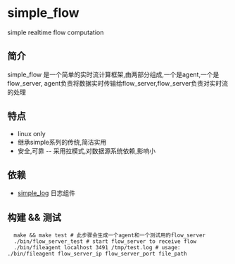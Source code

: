 simple_flow
===========

simple realtime flow computation 

## 简介
simple_flow 是一个简单的实时流计算框架,由两部分组成,一个是agent,一个是flow_server, agent负责将数据实时传输给flow_server,flow_server负责对实时流的处理

## 特点
* linux only
* 继承simple系列的传统,简洁实用
* 安全,可靠 -- 采用拉模式,对数据源系统依赖,影响小

## 依赖
 * [simple_log](https://github.com/hongliuliao/simple_log) 日志组件

## 构建 && 测试
```
  make && make test # 此步骤会生成一个agent和一个测试用的flow_server
  ./bin/flow_server_test # start flow_server to receive flow
  ./bin/fileagent localhost 3491 /tmp/test.log # usage: ./bin/fileagent flow_server_ip flow_server_port file_path
```
